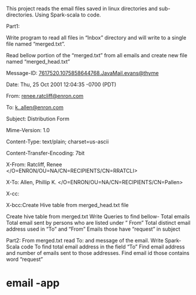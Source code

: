 This project reads the email files saved in linux directories and sub-directories.
Using Spark-scala to code.


Part1:

Write program to read all files in  “Inbox” directory and will write to a single file named “merged.txt”.

Read  bellow  portion of the “merged.txt”  from all emails and create new file named “merged_head.txt”

Message-ID: <7617520.1075858644768.JavaMail.evans@thyme>

Date: Thu, 25 Oct 2001 12:04:35 -0700 (PDT)

From: renee.ratcliff@enron.com

To: k..allen@enron.com

Subject: Distribution Form

Mime-Version: 1.0

Content-Type: text/plain; charset=us-ascii

Content-Transfer-Encoding: 7bit

X-From: Ratcliff, Renee </O=ENRON/OU=NA/CN=RECIPIENTS/CN=RRATCLI>

X-To: Allen, Phillip K. </O=ENRON/OU=NA/CN=RECIPIENTS/CN=Pallen>

X-cc:

X-bcc:Create Hive table from merged_head.txt file






Create hive table from merged.txt
Write Queries to find bellow-
Total emails
Total email sent by persons who are listed  under ” From”
Total distinct email address used in “To” and “From”
Emails those have “request” in subject

Part2:
From merged.txt read To: and message of the email.
Write Spark-Scala code
To find total email address in the field “To”
Find email address and number of emails sent to those addresses.
Find email id those contains word “request”

# email -app
